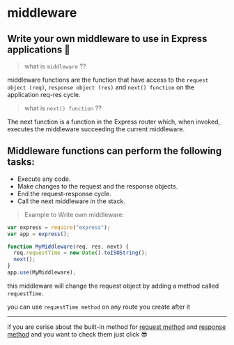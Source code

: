 # middleware

## Write your own middleware to use in Express applications 🧐

> what is `middleware` ??

middleware functions are the function that have access to the `request object (req)`, `response object (res)` and `next() function` on the application req-res cycle.

> what is `next() function` ??

The next function is a function in the Express router which, when invoked, executes the middleware succeeding the current middleware.

## Middleware functions can perform the following tasks:

- Execute any code.
- Make changes to the request and the response objects.
- End the request-response cycle.
- Call the next middleware in the stack.

> Example to Write own middleware:

```js
var express = require("express");
var app = express();

function MyMiddleware(req, res, next) {
  req.requestTime = new Date().toISOString();
  next();
}
app.use(MyMiddleware);
```

this middleware will change the request object by adding a method called `requestTime`.

you can use `requestTime method` on any route you create after it

---

if you are cerise about the built-in method for [request method](https://expressjs.com/en/4x/api.html#req) and [response method](https://expressjs.com/en/4x/api.html#res) and you want to check them just click 😎
